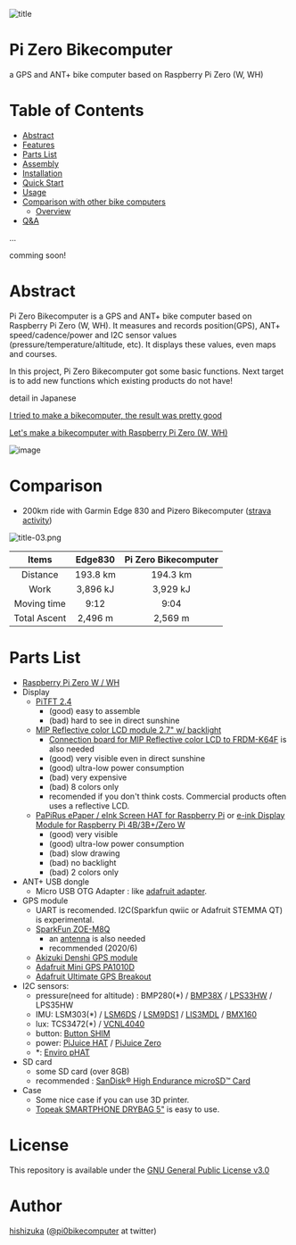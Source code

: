 ![title](https://user-images.githubusercontent.com/12926652/73185921-4c3eb580-4162-11ea-863a-d7d973150ecf.png)

# Pi Zero Bikecomputer
a GPS and ANT+ bike computer based on Raspberry Pi Zero (W, WH)

# Table of Contents

- [Abstract](#abstract)
- [Features](#features)
- [Parts List](#parts_list)
- [Assembly](#assembly)
- [Installation](#installation)
- [Quick Start](#quick-start)
- [Usage](#usage)
- [Comparison with other bike computers](#comparison)
  - [Overview](#overview)
- [Q&A](#qa)


...

comming soon!


# Abstract

Pi Zero Bikecomputer is a GPS and ANT+ bike computer based on Raspberry Pi Zero (W, WH). It measures and records position(GPS), ANT+ speed/cadence/power and I2C sensor values (pressure/temperature/altitude, etc). It displays these values, even maps and courses. 

In this project, Pi Zero Bikecomputer got some basic functions. Next target is to add new functions which existing products do not have!

detail in Japanese

[I tried to make a bikecomputer, the result was pretty good](https://qiita.com/hishi/items/46619b271daaa9ad41b3)

[Let's make a bikecomputer with Raspberry Pi Zero (W, WH)](https://qiita.com/hishi/items/46619b271daaa9ad41b3)

![image](https://qiita-user-contents.imgix.net/https%3A%2F%2Fqiita-image-store.s3.ap-northeast-1.amazonaws.com%2F0%2F100741%2Fa6746d2f-bae0-a511-f6e7-972d4c6bc592.png?ixlib=rb-1.2.2&auto=format&gif-q=60&q=75&w=1400&fit=max&s=a8197e8537ebdd4fcd490776442855c7)

# Comparison

- 200km ride with Garmin Edge 830 and Pizero Bikecomputer ([strava activity](https://www.strava.com/activities/2834588492))

![title-03.png](https://qiita-image-store.s3.ap-northeast-1.amazonaws.com/0/100741/b355cb92-8e7f-6b3f-7cd0-98ba8803a56c.png)

| Items | Edge830 | Pi Zero Bikecomputer |
|:-:|:-:|:-:|
| Distance | 193.8 km  | 194.3 km  |
| Work |  3,896 kJ | 3,929 kJ  |
| Moving time | 9:12 | 9:04  |
| Total Ascent | 2,496 m | 2,569 m |


# Parts List

- [Raspberry Pi Zero W / WH](https://www.raspberrypi.org/products/raspberry-pi-zero-w/)
- Display
  - [PiTFT 2.4](https://www.adafruit.com/product/2455) 
    - (good) easy to assemble
    - (bad) hard to see in direct sunshine
  - [MIP Reflective color LCD module 2.7" w/ backlight](https://international.switch-science.com/catalog/5395/) 
      - [Connection board for MIP Reflective color LCD to FRDM-K64F](https://international.switch-science.com/catalog/5393/) is also needed
    - (good) very visible even in direct sunshine
    - (good) ultra-low power consumption
    - (bad) very expensive
    - (bad) 8 colors only
    - recomended if you don't think costs. Commercial products often uses a reflective LCD.
  - [PaPiRus ePaper / eInk Screen HAT for Raspberry Pi](https://uk.pi-supply.com/products/papirus-epaper-eink-screen-hat-for-raspberry-pi) or [e-ink Display Module for Raspberry Pi 4B/3B+/Zero W](https://www.dfrobot.com/product-1866.html)
    - (good) very visible
    - (good) ultra-low power consumption
    - (bad) slow drawing
    - (bad) no backlight
    - (bad) 2 colors only
- ANT+ USB dongle
  - Micro USB OTG Adapter : like [adafruit adapter](https://www.adafruit.com/product/2910). 
- GPS module
  - UART is recomended. I2C(Sparkfun qwiic or Adafruit STEMMA QT) is experimental.
  - [SparkFun ZOE-M8Q](https://www.sparkfun.com/products/15193)
    - an [antenna](https://www.sparkfun.com/products/15246) is also needed
    - recommended (2020/6)
  - [Akizuki Denshi GPS module](http://akizukidenshi.com/catalog/g/gK-09991/)
  - [Adafruit Mini GPS PA1010D](https://www.adafruit.com/product/4415)
  - [Adafruit Ultimate GPS Breakout](https://www.adafruit.com/product/746)
- I2C sensors: 
  - pressure(need for altitude) : BMP280(*) / [BMP38X](https://www.dfrobot.com/product-1928.html) / [LPS33HW](https://www.adafruit.com/product/4414) / LPS35HW
  - IMU: LSM303(*) / [LSM6DS](https://www.adafruit.com/product/4485) / [LSM9DS1](https://www.adafruit.com/product/4634) / [LIS3MDL](https://www.adafruit.com/product/4485) / [BMX160](https://www.dfrobot.com/product-1928.html)
  - lux: TCS3472(*) / [VCNL4040](https://www.adafruit.com/product/4161)
  - button: [Button SHIM](https://shop.pimoroni.com/products/button-shim)
  - power: [PiJuice HAT](https://uk.pi-supply.com/products/pijuice-standard) / [PiJuice Zero](https://uk.pi-supply.com/products/pijuice-zero)
  - *: [Enviro pHAT](https://shop.pimoroni.com/products/enviro-phat)
- SD card
  - some SD card (over 8GB)
  - recommended : [SanDisk® High Endurance microSD™ Card](https://shop.westerndigital.com/products/memory-cards/sandisk-high-endurance-uhs-i-microsd#SDSQQNR-032G-AN6IA)
- Case
  - Some nice case if you can use 3D printer.
  - [Topeak SMARTPHONE DRYBAG 5"](https://www.topeak.com/global/en/products/weatherproof-ridecase-series/1092-smartphone-drybag-5%22) is easy to use.

# License

This repository is available under the [GNU General Public License v3.0](https://github.com/hishizuka/pizero_bikecomputer/blob/master/LICENSE)

# Author

[hishizuka](https://github.com/hishizuka/) ([@pi0bikecomputer](https://twitter.com/pi0bikecomputer) at twitter)
